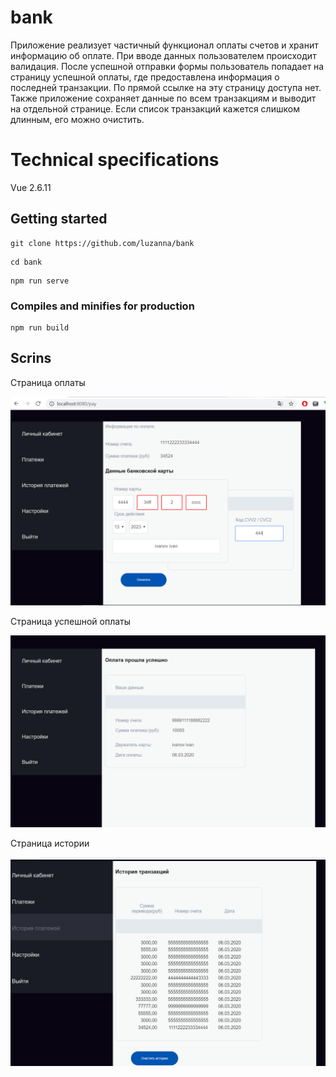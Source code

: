 # bank

Приложение реализует частичный функционал оплаты счетов  и хранит информацию об оплате. 
При вводе данных пользователем происходит валидация. После успешной отправки формы пользователь попадает на страницу
успешной оплаты, где предоставлена информация о последней транзакции. По прямой ссылке на эту страницу доступа нет.
Также приложение сохраняет данные по всем транзакциям и выводит на отдельной странице. Если список транзакций кажется слишком длинным,
его можно очистить.

# Technical specifications

Vue 2.6.11

## Getting started

```
git clone https://github.com/luzanna/bank
```

```
cd bank
```

```
npm run serve
```

### Compiles and minifies for production
```
npm run build
```
## Scrins

Страница оплаты

![Image alt](https://github.com/luzanna/bank/blob/images/pay.PNG)

Страница успешной оплаты

![Image alt](https://github.com/luzanna/bank/blob/images/pay_ok.PNG)


Страница истории

![Image alt](https://github.com/luzanna/bank/blob/images/history.PNG)
